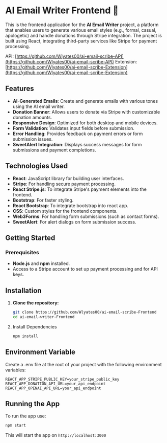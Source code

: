 # AI Email Writer Frontend 📧

This is the frontend application for the **AI Email Writer** project, a platform that enables users to generate various email styles (e.g., formal, casual, apologetic) and handle donations through Stripe integration. The project is built using React, integrating third-party services like Stripe for payment processing.

API: [https://github.com/Wlyates00/ai-email-scribe-API](https://github.com/Wlyates00/ai-email-scribe-API)
Extension: [https://github.com/Wlyates00/ai-email-scribe-Extension](https://github.com/Wlyates00/ai-email-scribe-Extension)

## Features

- **AI-Generated Emails**: Create and generate emails with various tones using the AI email writer.
- **Donation Banner**: Allows users to donate via Stripe with customizable donation amounts.
- **Responsive Design**: Optimized for both desktop and mobile devices.
- **Form Validation**: Validates input fields before submission.
- **Error Handling**: Provides feedback on payment errors or form submission issues.
- **SweetAlert Integration**: Displays success messages for form submissions and payment completions.

## Technologies Used

- **React**: JavaScript library for building user interfaces.
- **Stripe**: For handling secure payment processing.
- **React Stripe.js**: To integrate Stripe's payment elements into the frontend.
- **Bootstrap**: For faster styling.
- **React Bootstrap**: To integrate bootstrap into react app.
- **CSS**: Custom styles for the frontend components.
- **Web3Forms**: For handling form submissions (such as contact forms).
- **SweetAlert**: For alert dialogs on form submission success.

## Getting Started

### Prerequisites

- **Node.js** and **npm** installed.
- Access to a Stripe account to set up payment processing and for API keys.

## Installation

1. **Clone the repository:**

   ```bash
   git clone https://github.com/Wlyates00/ai-email-scribe-Frontend
   cd ai-email-writer-Frontend
   ```

2. Install Dependencies

   ```bash
   npm install
   ```

## Environment Variable

Create a .env file at the root of your project with the following environment variables:

```env
REACT_APP_STRIPE_PUBLIC_KEY=your_stripe_public_key
REACT_APP_DONATION_API_URL=your_api_endpoint
REACT_APP_OPENAI_API_URL=your_api_endpoint
```

## Running the App

To run the app use:

```bash
npm start
```

This will start the app on `http://localhost:3000`
